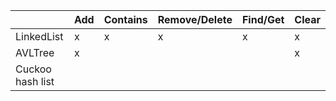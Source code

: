 ||Add|Contains|Remove/Delete|Find/Get|Clear|
|---|---|---|---|---|---|
|LinkedList|x|x|x|x|x|
|AVLTree|x|   |   |   |x|
|Cuckoo hash list|   |   |   |   |   |